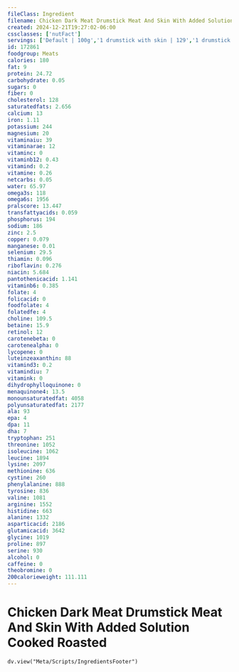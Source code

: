 ```yaml
---
fileClass: Ingredient
filename: Chicken Dark Meat Drumstick Meat And Skin With Added Solution Cooked Roasted
created: 2024-12-21T19:27:02-06:00
cssclasses: ['nutFact']
servings: ['Default | 100g','1 drumstick with skin | 129','1 drumstick without skin | 91']
id: 172861
foodgroup: Meats
calories: 180
fat: 9
protein: 24.72
carbohydrate: 0.05
sugars: 0
fiber: 0
cholesterol: 128
saturatedfats: 2.656
calcium: 13
iron: 1.11
potassium: 244
magnesium: 20
vitaminaiu: 39
vitaminarae: 12
vitaminc: 0
vitaminb12: 0.43
vitamind: 0.2
vitamine: 0.26
netcarbs: 0.05
water: 65.97
omega3s: 118
omega6s: 1956
pralscore: 13.447
transfattyacids: 0.059
phosphorus: 194
sodium: 186
zinc: 2.5
copper: 0.079
manganese: 0.01
selenium: 29.5
thiamin: 0.096
riboflavin: 0.276
niacin: 5.684
pantothenicacid: 1.141
vitaminb6: 0.385
folate: 4
folicacid: 0
foodfolate: 4
folatedfe: 4
choline: 109.5
betaine: 15.9
retinol: 12
carotenebeta: 0
carotenealpha: 0
lycopene: 0
luteinzeaxanthin: 88
vitamind3: 0.2
vitamindiu: 7
vitamink: 0
dihydrophylloquinone: 0
menaquinone4: 13.5
monounsaturatedfat: 4058
polyunsaturatedfat: 2177
ala: 93
epa: 4
dpa: 11
dha: 7
tryptophan: 251
threonine: 1052
isoleucine: 1062
leucine: 1894
lysine: 2097
methionine: 636
cystine: 260
phenylalanine: 888
tyrosine: 836
valine: 1081
arginine: 1552
histidine: 663
alanine: 1332
asparticacid: 2186
glutamicacid: 3642
glycine: 1019
proline: 897
serine: 930
alcohol: 0
caffeine: 0
theobromine: 0
200calorieweight: 111.111
---
```


# Chicken Dark Meat Drumstick Meat And Skin With Added Solution Cooked Roasted

```dataviewjs
dv.view("Meta/Scripts/IngredientsFooter")
```